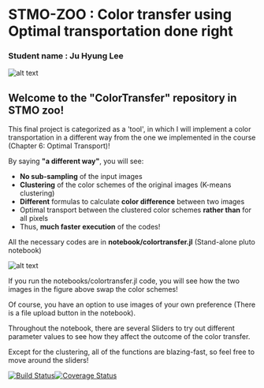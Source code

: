 # STMO-ZOO : Color transfer using Optimal transportation done right

### Student name : Ju Hyung Lee

![alt text](https://github.com/juhlee/ColorTransfer.jl/blob/master/figs/choosing-color-scheme-368x246.png)

<h2> Welcome to the "ColorTransfer" repository in STMO zoo! </h2>

This final project is categorized as a 'tool', in which I will implement a color transportation in a different way from the one we implemented in the course (Chapter 6: Optimal Transport)!

By saying **"a different way"**, you will see:

- **No sub-sampling** of the input images
- **Clustering** of the color schemes of the original images (K-means clustering)
- **Different** formulas to calculate **color difference** between two images
- Optimal transport between the clustered color schemes **rather than** for all pixels
- Thus, **much faster execution** of the codes!

All the necessary codes are in **notebook/colortransfer.jl** (Stand-alone pluto notebook)

![alt text](https://github.com/juhlee/ColorTransfer.jl/blob/master/figs/nutshell.png)

If you run the notebooks/colortransfer.jl code, you will see how the two images in the figure above swap the color schemes!

Of course, you have an option to use images of your own preference (There is a file upload button in the notebook).

Throughout the notebook, there are several Sliders to try out different parameter values to see how they affect the outcome of the color transfer.

Except for the clustering, all of the functions are blazing-fast, so feel free to move around the sliders!

[![Build Status](https://travis-ci.org/MichielStock/STMOZOO.svg?branch=master)](https://travis-ci.org/MichielStock/STMOZOO)[![Coverage Status](https://coveralls.io/repos/github/MichielStock/STMOZOO/badge.svg?branch=master)](https://coveralls.io/github/MichielStock/STMOZOO?branch=master) 
